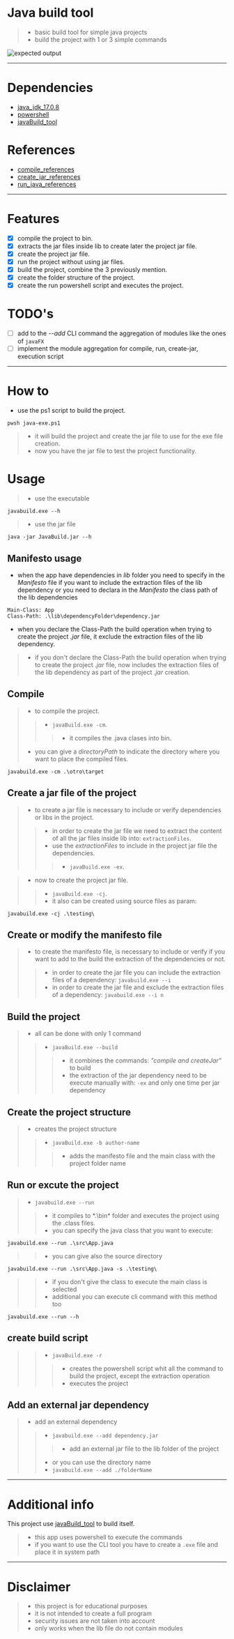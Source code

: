# Java build tool
>- basic build tool for simple java projects
>- build the project with 1 or 3 simple commands

![expected output](./docs/build_command.png)

-----

# Dependencies
- [java_jdk_17.0.8](https://www.oracle.com/java/technologies/javase/jdk17-archive-downloads.html)
- [powershell](https://www.microsoft.com/store/productId/9MZ1SNWT0N5D?ocid=pdpshare)
- [javaBuild_tool](https://github.com/AlfonsoG-dev/javaBuild)

# References
- [compile_references](https://docs.oracle.com/en/java/javase/17/docs/specs/man/javac.html)
- [create_jar_references](https://docs.oracle.com/javase/tutorial/deployment/jar/index.html)
- [run_java_references](https://docs.oracle.com/en/java/javase/21/docs/specs/man/java.html)

------

# Features 
- [x] compile the project to bin.
- [x] extracts the jar files inside lib to create later the project jar file.
- [x] create the project jar file.
- [x] run the project without using jar files.
- [x] build the project, combine the 3 previously mention.
- [x] create the folder structure of the project.
- [x] create the run powershell script and executes the project.

# TODO's 
- [ ] add to the *--add* CLI command the aggregation of modules like the ones of `javaFX`
- [ ] implement the module aggregation for compile, run, create-jar, execution script
 
------

# How to

- use the ps1 script to build the project.
```shell
pwsh java-exe.ps1
```
>- it will build the project and create the jar file to use for the exe file creation.
>- now you have the jar file to test the project functionality.

# Usage

>- use the executable
```console
javabuild.exe --h
```
>- use the jar file
```console
java -jar JavaBuild.jar --h
```

## Manifesto usage

- when the app have dependencies in *lib* folder you need to specify in the *Manifesto* file if you want to 
include the extraction files of the lib dependency or you need to declara in the *Manifesto* the class path 
of the lib dependencies

```text
Main-Class: App
Class-Path: .\lib\dependencyFolder\dependency.jar
```
- when you declare the Class-Path the build operation when trying to create the project *.jar* file, it exclude
the extraction files of the lib dependency.

>- if you don't declare the Class-Path the build operation when trying to create the project *.jar* file, now 
includes the extraction files of the lib dependency as part of the project *.jar* creation.

## Compile

>- to compile the project.
>>- `javaBuild.exe -cm`.
>>>- it compiles the .java clases into bin.
>- you can give a *directoryPath* to indicate the directory where you want to place the compiled files.
```pwsh
javabuild.exe -cm .\otro\target
```

## Create a jar file of the project

>- to create a jar file is necessary to include or verify dependencies or libs in the project.
>>- in order to create the jar file we need to extract the content of all the jar files inside lib into: `extractionFiles`.
>>- use the *extractionFiles* to include in the project jar file the dependencies.
>>>- `javaBuild.exe -ex`.

>- now to create the project jar file.
>>- `javaBuild.exe -cj`.
>>- it also can be created using source files as param:
```pwsh
javabuild.exe -cj .\testing\
```

## Create or modify the manifesto file
>- to create the manifesto file, is necessary to include or verify if you want to add to the build the extraction of the dependencies or not.
>>- in order to create the jar file you can include the extraction files of a dependency: `javabuild.exe --i`
>>- in order to create the jar file and exclude the extraction files of a dependency: `javabuild.exe --i n` 

## Build the project

>- all can be done with only 1 command
>>- `javaBuild.exe --build`
>>>- it combines the commands: *"compile and createJar"* to build
>>>- the extraction of the jar dependency need to be execute manually with: `-ex` and only one time per jar dependency

## Create the project structure

>- creates the project structure
>>- `javaBuild.exe -b author-name`
>>>- adds the manifesto file and the main class with the project folder name

## Run or excute the project
>- `javabuild.exe --run`
>>- it compiles to *.\bin\* folder and executes the project using the .class files.
>>- you can specify the java class that you want to execute: 
```pwsh
javabuild.exe --run .\src\App.java
```
>>- you can give also the source directory
```pwsh
javabuild.exe --run .\src\App.java -s .\testing\
```
>>- if you don't give the class to execute the main class is selected
>>- additional you can execute cli command with this method too
```pwsh
javabuild.exe --run --h
```

## create build script

>>- `javaBuild.exe -r`
>>>- creates the powershell script whit all the command to build the project, except the extraction operation
>>>- executes the project

## Add an external jar dependency

>- add an external dependency 
>>- `javabuild.exe --add dependency.jar`
>>>- add an external jar file to the lib folder of the project
>>- or you can use the directory name
>>- `javabuild.exe --add ./folderName`

------

# Additional info

This project use [javaBuild_tool](https://github.com/AlfonsoG-dev/javaBuild) to build itself.
>- this app uses powershell to execute the commands
>- if you want to use the CLI tool you have to create a `.exe` file and place it in system path

------

# Disclaimer
>- this project is for educational purposes
>- it is not intended to create a full program
>- security issues are not taken into account
>- only works when the lib file do not contain modules
